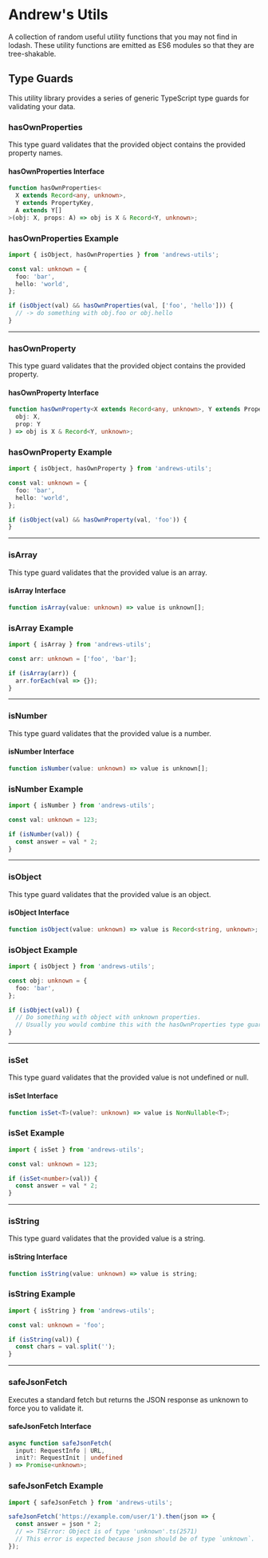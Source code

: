 # Andrew's Utils

A collection of random useful utility functions that you may not find in lodash. These utility functions are emitted as ES6 modules so that they are tree-shakable.

## Type Guards

This utility library provides a series of generic TypeScript type guards for validating your data.

### hasOwnProperties

This type guard validates that the provided object contains the provided property names.

#### hasOwnProperties Interface

```typescript
function hasOwnProperties<
  X extends Record<any, unknown>,
  Y extends PropertyKey,
  A extends Y[]
>(obj: X, props: A) => obj is X & Record<Y, unknown>;
```

### hasOwnProperties Example

```typescript
import { isObject, hasOwnProperties } from 'andrews-utils';

const val: unknown = {
  foo: 'bar',
  hello: 'world',
};

if (isObject(val) && hasOwnProperties(val, ['foo', 'hello'])) {
  // -> do something with obj.foo or obj.hello
}
```

---

### hasOwnProperty

This type guard validates that the provided object contains the provided property.

#### hasOwnProperty Interface

```typescript
function hasOwnProperty<X extends Record<any, unknown>, Y extends PropertyKey>(
  obj: X,
  prop: Y
) => obj is X & Record<Y, unknown>;
```

### hasOwnProperty Example

```typescript
import { isObject, hasOwnProperty } from 'andrews-utils';

const val: unknown = {
  foo: 'bar',
  hello: 'world',
};

if (isObject(val) && hasOwnProperty(val, 'foo')) {
}
```

---

### isArray

This type guard validates that the provided value is an array.

#### isArray Interface

```typescript
function isArray(value: unknown) => value is unknown[];
```

### isArray Example

```typescript
import { isArray } from 'andrews-utils';

const arr: unknown = ['foo', 'bar'];

if (isArray(arr)) {
  arr.forEach(val => {});
}
```

---

### isNumber

This type guard validates that the provided value is a number.

#### isNumber Interface

```typescript
function isNumber(value: unknown) => value is unknown[];
```

### isNumber Example

```typescript
import { isNumber } from 'andrews-utils';

const val: unknown = 123;

if (isNumber(val)) {
  const answer = val * 2;
}
```

---

### isObject

This type guard validates that the provided value is an object.

#### isObject Interface

```typescript
function isObject(value: unknown) => value is Record<string, unknown>;
```

### isObject Example

```typescript
import { isObject } from 'andrews-utils';

const obj: unknown = {
  foo: 'bar',
};

if (isObject(val)) {
  // Do something with object with unknown properties.
  // Usually you would combine this with the hasOwnProperties type guard.
}
```

---

### isSet

This type guard validates that the provided value is not undefined or null.

#### isSet Interface

```typescript
function isSet<T>(value?: unknown) => value is NonNullable<T>;
```

### isSet Example

```typescript
import { isSet } from 'andrews-utils';

const val: unknown = 123;

if (isSet<number>(val)) {
  const answer = val * 2;
}
```

---

### isString

This type guard validates that the provided value is a string.

#### isString Interface

```typescript
function isString(value: unknown) => value is string;
```

### isString Example

```typescript
import { isString } from 'andrews-utils';

const val: unknown = 'foo';

if (isString(val)) {
  const chars = val.split('');
}
```

---

### safeJsonFetch

Executes a standard fetch but returns the JSON response as unknown to force you to validate it.

#### safeJsonFetch Interface

```typescript
async function safeJsonFetch(
  input: RequestInfo | URL,
  init?: RequestInit | undefined
) => Promise<unknown>;
```

### safeJsonFetch Example

```typescript
import { safeJsonFetch } from 'andrews-utils';

safeJsonFetch('https://example.com/user/1').then(json => {
  const answer = json * 2;
  // => TSError: Object is of type 'unknown'.ts(2571)
  // This error is expected because json should be of type `unknown`.
});
```

